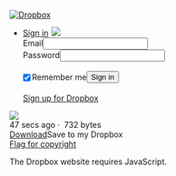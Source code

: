 <!DOCTYPE html><html lang="en" xmlns:fb="http://ogp.me/ns/fb#" xml:lang="en" class="media-desktop" xmlns="http://www.w3.org/1999/xhtml"><head><script type="text/javascript">
                window._document_observe_listeners = [];
                document.observe = function(event, func) {
                    window._document_observe_listeners.push({event: event, func: func});
                };

                window._jquery_ready_handlers = [];
                jQuery = function(handler) {
                    window._jquery_ready_handlers.push(handler);
                };

                function on_script_loaded(func) {
                    (window.LoadedJsSuccessfully && document.loaded) ? func() : document.observe('script:loaded', func);
                }
                </script> <link href="https://dt8kf6553cww8.cloudfront.net/static/images/favicon-vflk5FiAC.ico" rel="shortcut icon" /><link href="https://dt8kf6553cww8.cloudfront.net/static/css/main-vfl1Fo7cH.css" type="text/css" rel="stylesheet" /><link href="https://dt8kf6553cww8.cloudfront.net/static/css/web_sprites-vflrsnvXZ.css" type="text/css" rel="stylesheet" /><link href="https://dt8kf6553cww8.cloudfront.net/static/images/dropbox_webclip-vflO8tEZ4.png" rel="apple-touch-icon" /><link href="/w3c/p3p.xml" rel="P3Pv1" /><script type="text/javascript">window.ST=+new Date();</script><meta content="text/html; charset=UTF-8" http-equiv="content-type" /><meta content="Dropbox is a free service that lets you bring your photos, docs, and videos anywhere and share them easily. Never email yourself a file again!" name="description" /><meta content="online storage, free storage, file sharing, share files,
    awesome, cloud storage, online backup, cross platform, sync, sharing, mac,
    windows, os x, linux, backup, collaboration, file versioning, file revisions,
    remote access, undelete" name="keywords" /><meta content="noindex" name="robots" /><meta content="my_solution.md" property="og:title" /><meta content="Shared with Dropbox" property="og:description" /><meta content="https://www.dropbox.com/static/images/icons128/page_white_text.png" property="og:image" /><meta content="https://www.dropbox.com/sh/2ztd91rn6vfd1cs/AAB735fJgOrgAwPLtLBtP6Lla/my_solution.md" property="og:url" /><meta content="website" property="og:type" /><meta content="Dropbox" property="og:site_name" /><meta content="210019893730" property="fb:app_id" /><meta content="summary" name="twitter:card" /><meta content="@Dropbox" name="twitter:site" /><meta content="https://www.dropbox.com/sh/2ztd91rn6vfd1cs/AAB735fJgOrgAwPLtLBtP6Lla/my_solution.md" name="twitter:url" /><meta content="my_solution.md" name="twitter:title" /><meta content="Shared with Dropbox" name="twitter:description" /><meta content="https://www.dropbox.com/static/images/icons128/page_white_text.png" name="twitter:image" /><meta content="TnuSyOnBMNmtugbpL1ZvW2PbSF9LKvoTzrvOGS9h-b0" name="google-site-verification" /><meta content="EZKIczQcM1-DVUMz8heu1dIhNtxNbLqbaA9-HbOnCQ4" name="google-site-verification" /><meta content="tz8iotmk-pkhui406y41y5bfmfxdwmaa4a-yc0hm6r0fga7s6j0j27qmgqkmc7oovihzghbzhbdjk-uiyrz438nxsjdbj3fggwgl8oq2nf4ko8gi7j4z7t78kegbidl4" name="norton-safeweb-site-verification" /><meta content="https://dt8kf6553cww8.cloudfront.net/static/images/win8_web_tile-vfl8eyKFU.png" name="msapplication-TileImage" /><meta content="#ffffff" name="msapplication-TileColor" /><title>Dropbox - my_solution.md</title><script type="text/javascript">var Constants = {"protocol": "https", "SUBSCRIBE_URL": "/subscribe", "_viewer_properties": {"_user_data": []}, "NOTIFICATION_TYPE_META": -1, "DISABLE_VIDEOS_IN_LIGHTBOX": false, "DOC_PREVIEW_IN_PROGRESS": 2, "team_id": "", "BATCH_THUMB_ENDPOINTS": ["//photos-1.dropbox.com/btjb", "//photos-2.dropbox.com/btjb", "//photos-3.dropbox.com/btjb", "//photos-4.dropbox.com/btjb", "//photos-5.dropbox.com/btjb", "//photos-6.dropbox.com/btjb"], "GSLB_ENABLED": 0, "REQUEST_ID": "da66677889a458b21d739701ad4bebf5", "static_url_video_js_swf": "https://dt8kf6553cww8.cloudfront.net/static/swf/video-js-vflMfTkZb.swf", "BLOCK_CLUSTER": "dl-web.dropbox.com", "DELETE_ON_UNLINK_SUPPORTED": 1, "personal_email": "", "send_a_copy_new_send_enabled": 0, "DISABLE_VIDEO_ICONS": false, "static_url_pdfjs_viewer": "/static/javascript/external/pdf-js/viewer.html", "TWO_ITEM_LIST": "%(x)s and %(y)s", "send_a_copy_enabled": 0, "LIVE_TRANSCODE_SERVER": "showbox-tr.dropbox.com", "DELETE_ON_UNLINK_UNSUPPORTED": 3, "ADMIN": 0, "static_url_copy_clipboard_swf": "https://dt8kf6553cww8.cloudfront.net/static/swf/copy_clipboard-vflvMcZTC.swf", "TOKEN": "nvOodB_Wj03ba67EOpf3eMyz", "SVN_REV": "2847522485", "date_format": "M/d/yyyy", "MAX_TEXT_FILE_SIZE_B": 4194304, "ROLE_WORK": "work", "referrer": "https://www.dropbox.com/sh/2ztd91rn6vfd1cs/AAB222Vl2AN2swCLw-Sz7poCa", "sess_id": "176687318893968104783270216833664223440", "quicksend_enabled": 0, "LOCALES": [["en", "English"], ["da_DK", "Dansk"], ["de", "Deutsch"], ["es", "Espa\u00f1ol (Latinoam\u00e9rica)"], ["es_ES", "Espa\u00f1ol (Espa\u00f1a)"], ["fr", "Fran\u00e7ais"], ["id", "Bahasa Indonesia"], ["it", "Italiano"], ["ja", "\u65e5\u672c\u8a9e"], ["ko", "\ud55c\uad6d\uc5b4"], ["ms", "Bahasa Malaysia"], ["nl_NL", "Nederlands"], ["pl", "Polski"], ["pt_BR", "Portugu\u00eas (Brasil)"], ["ru", "P\u0443\u0441\u0441\u043a\u0438\u0439"], ["sv_SE", "Svenska"], ["th_TH", "\u0e44\u0e17\u0e22"], ["uk_UA", "\u0423\u043a\u0440\u0430\u0457\u043d\u0441\u044c\u043a\u0430"], ["zh_CN", "\u4e2d\u6587\uff08\u7b80\u4f53\uff09"], ["zh_TW", "\u4e2d\u6587\uff08\u7e41\u9ad4\uff09"]], "datetime_format": "M/d/yyyy h:mm a", "ROLE_PHOTOS": "photos", "TIMEZONE_OFFSET": 0, "DOC_PREVIEW_UNAVAILABLE": 1, "THREE_ITEM_LIST": "%(x)s, %(y)s, and %(z)s", "USER_LOCALE": "en", "MAX_PDF_FILE_SIZE_B": 20971520, "NOTSERVER": "notify1.dropbox.com:80", "root_ns": 0, "DELETE_ON_UNLINK_OLD_CLIENT": 2, "PDF_PREVIEW_MODE": "pdf-embedded", "team_name": "", "WEB_TIMING_ENABLED": 1, "DOC_PREVIEW_AVAILABLE": 0, "upload_debug": false, "ROLE_PARAM": "role", "static_url_video_overlay": "https://dt8kf6553cww8.cloudfront.net/static/images/icons/video_overlay-vfld7VbHa.png", "ROLE_PERSONAL": "personal", "GANDALF_PANEL": 0, "IS_PROD": 1, "static_url_swfupload_swf": "https://dt8kf6553cww8.cloudfront.net/static/swf/swfupload-vfl8U9T2v.swf", "CPROFILE_PARAMETER": "", "EMAIL_VERIFIED": 0, "PUBSERVER": "dl.dropboxusercontent.com", "time_format": "h:mm a", "IS_SPDY": 0, "work_email": "", "static_url_moxie_swf": "https://dt8kf6553cww8.cloudfront.net/static/swf/Moxie-vflz978zN.swf", "UID_PARAM_NAME": "_subject_uid", "WEBSERVER": "www.dropbox.com", "static_url_syntax_js": "https://dt8kf6553cww8.cloudfront.net/static/javascript/external/syntax-vflpNqebu.js", "block": "dl-web.dropbox.com", "FACEBOOK_APP_ID": "210019893730", "CPROFILE_ENABLED": 0, "WIT_VERSION": 6};</script><script type="text/javascript">
    window.LoadedJsSuccessfully = false;

    if (window.addEventListener) {
        window.addEventListener('load', function() {
            window.setTimeout(function() {
                if (!window.LoadedJsSuccessfully) {
                    var url = encodeURIComponent(window.location.href);
                    new Image().src = '/jse?e=failed+to+load+script&loc=' + url + '&f=' + url;
                }
            }, 5000);
        }, false);
    }
</script><script type="text/javascript">window.VFL_PREFIX = "https://dt8kf6553cww8.cloudfront.net/static/"; window.REQUIRE_JS_PATHS = {"jquery": ["https://ajax.googleapis.com/ajax/libs/jquery/1.10.2/jquery.min", "https://dt8kf6553cww8.cloudfront.net/static/javascript/external/jquery-vflrOa9og", "https://www.dropboxstatic.com/static/javascript/external/jquery-vflrOa9og"], "dropboxapi": ["https://dt8kf6553cww8.cloudfront.net/static/api/1/dropbox-vflPFN3ig", "https://www.dropboxstatic.com/static/api/1/dropbox-vflPFN3ig"], "modules/components/tabbable": "modules/components/tabbable-vfl1nvfel", "modules/components/input": "modules/components/input-vflD70TmR", "components/login_form": "components/login_form-vfl5Rb7X-", "connect_v3_mobile": ["https://dt8kf6553cww8.cloudfront.net/static/javascript/compiled/connect-v3-mobile-mini-vflWiVq7Z", "https://www.dropboxstatic.com/static/javascript/compiled/connect-v3-mobile-mini-vflWiVq7Z"], "components/register_form": "components/register_form-vfluxDYHv", "saver": ["https://dt8kf6553cww8.cloudfront.net/static/javascript/compiled/saver-mini-vflvKD-dn", "https://www.dropboxstatic.com/static/javascript/compiled/saver-mini-vflvKD-dn"], "javascript": "https://dt8kf6553cww8.cloudfront.net/static/javascript", "dropins_mobile": ["https://dt8kf6553cww8.cloudfront.net/static/javascript/compiled/dropins-mobile-mini-vfl9WbC8S", "https://www.dropboxstatic.com/static/javascript/compiled/dropins-mobile-mini-vfl9WbC8S"], "external/zxcvbn": "https://dt8kf6553cww8.cloudfront.net/static/javascript/external/zxcvbn-vflkO7PKd", "control/sso_login_checks": "control/sso_login_checks-vflFsvxui", "mobile": ["https://dt8kf6553cww8.cloudfront.net/static/javascript/compiled/dropbox-mobile-mini-vflPgUgvy", "https://www.dropboxstatic.com/static/javascript/compiled/dropbox-mobile-mini-vflPgUgvy"], "components/login_or_register": "components/login_or_register-vfl5J6V8O", "external": "https://dt8kf6553cww8.cloudfront.net/static/javascript/external", "components/ajax_form": "components/ajax_form-vflxTLSpj", "libs": ["https://dt8kf6553cww8.cloudfront.net/static/javascript/compiled/libs-mini-vflDDjtfz", "https://www.dropboxstatic.com/static/javascript/compiled/libs-mini-vflDDjtfz"], "dropbox": ["https://dt8kf6553cww8.cloudfront.net/static/javascript/compiled/dropbox-mini-vflXNtAyQ", "https://www.dropboxstatic.com/static/javascript/compiled/dropbox-mini-vflXNtAyQ"], "modules/components/bubble_dropdown": "modules/components/bubble_dropdown-vflmF-orr", "modules/components/tooltip": "modules/components/tooltip-vfldF2iD9", "libs_mobile": ["https://dt8kf6553cww8.cloudfront.net/static/javascript/compiled/libs-mobile-mini-vflQ6RoNq", "https://www.dropboxstatic.com/static/javascript/compiled/libs-mobile-mini-vflQ6RoNq"]};</script><script src="https://dt8kf6553cww8.cloudfront.net/static/javascript/compiled/require-vfleiQ0bz.js" type="text/javascript"></script><script type="text/javascript">requirejs(['dropbox'])</script><style type="text/css">.hny-dbgjv { display: none; }</style><!--[if lt IE 9]><script src="/static/javascript/external/html5shiv.js"></script><![endif]-->  
            <style type="text/css" media="screen">
                html {
                  overflow: auto;
                }
            </style>
        <link href="https://dt8kf6553cww8.cloudfront.net/static/css/components/bubble_dropdown-vflb8TOI_.css" type="text/css" rel="stylesheet" /><link href="https://dt8kf6553cww8.cloudfront.net/static/css/components/button-vflBxvO35.css" type="text/css" rel="stylesheet" /><link href="https://dt8kf6553cww8.cloudfront.net/static/css/components/checkbox-vfliH74sy.css" type="text/css" rel="stylesheet" /><link href="https://dt8kf6553cww8.cloudfront.net/static/css/components/input-vflNytx_z.css" type="text/css" rel="stylesheet" /><link href="https://dt8kf6553cww8.cloudfront.net/static/css/components/login_form-vfl2rFQTk.css" type="text/css" rel="stylesheet" /><link href="https://dt8kf6553cww8.cloudfront.net/static/css/components/login_or_register-vflzwa0o7.css" type="text/css" rel="stylesheet" /><link href="https://dt8kf6553cww8.cloudfront.net/static/css/components/sprite-div-vflfVxe3h.css" type="text/css" rel="stylesheet" /><link href="https://dt8kf6553cww8.cloudfront.net/static/css/components/tooltip-vflVeix-l.css" type="text/css" rel="stylesheet" /><link href="https://dt8kf6553cww8.cloudfront.net/static/css/shmodel_print-vflWHY0im.css" type="text/css" rel="stylesheet" /><script>
                if (self != top) {
                    top.location.replace(self.location.href);
                    setTimeout(function() {
                        document.body.innerHTML = (
                            "<img src='https://www.dropbox.com/static/images/logo.png' onClick='top.location.href=window.location.href' />");
                    }, 1);
                }
            </script></head><body class="en shmodel-body deferred-resources "><div style="display: none;" id="db-modal-simple_modal" class="db-modal-wrapper"><div class="db-modal-overlay"></div><div class="db-modal"><div class="db-modal-box"><a href="#" class="db-modal-x"></a><h2 class="db-modal-title"><div class="db-modal-title-text"></div></h2><div class="db-modal-content"><div class="simple-modal-content"></div><div class="db-modal-buttons"><span class="ajax-loading-indicator"><img src="https://dt8kf6553cww8.cloudfront.net/static/images/icons/ajax-loading-small-vfl3Wt7C_.gif" /></span><input type="button" class="confirm-button freshbutton-blue " value="Confirm" /><input type="button" class="cancel-button freshbutton-silver" value="Cancel" /></div></div></div></div></div><div style="display: none;" id="modal-behind"></div><div style="display: none;" id="modal"><div id="modal-box"><a href="#" id="modal-x" onclick="javascript: Modal.hide(null, false, true); Event.stop(event); return false;"></a><h2 id="modal-title"></h2><div id="modal-content"></div></div></div><div style="display: none;" id="modal-overlay"></div><div style="display:none" id="grave-yard"></div><div style="display:none" id="trash-can"></div><script type="text/template" id="tutorial_nav_bubble_tmpl"><div class="tutorial-bubble-content"><a class="tutorial-bubble-x-link"><img src="/static/images/x-small-active.png" class="tutorial-bubble-x-img" /></a><h1 class="tutorial-bubble-title"><%= title %></h1><p class="tutorial-bubble-body"><%= body %></p><a class="tutorial-bubble-button <%= button_class %>"><%= button_text %></a></div></script><div id="floaters"></div><div style="display: none;" class="external-drop-indicator top"></div><div style="display: none;" class="external-drop-indicator right"></div><div style="display: none;" class="external-drop-indicator bottom"></div><div style="display: none;" class="external-drop-indicator left"></div><div id="notify-wrapper"><span style="display: none;" id="notify"><span id="notify-msg">Sorry, there was a problem loading this page.</span></span></div><div id="outer-frame"> <div style="display: none;" id="db-modal-locale-selector-modal" class="db-modal-wrapper"><div class="db-modal-overlay"></div><div class="db-modal"><div class="db-modal-box"><a href="#" class="db-modal-x"></a><h2 class="db-modal-title"><div class="db-modal-title-text">Choose a language</div></h2><div class="db-modal-content"><table><tr><td><ul><li><a data-locale="id" class="locale-option">Bahasa Indonesia</a></li><li><a data-locale="ms" class="locale-option">Bahasa Malaysia</a></li><li><a data-locale="da_DK" class="locale-option">Dansk [Beta]</a></li><li><a data-locale="de" class="locale-option">Deutsch</a></li><li><a data-locale="en" class="locale-option">English</a></li><li><a data-locale="es_ES" class="locale-option">Español (España)</a></li><li><a data-locale="es" class="locale-option">Español (Latinoamérica)</a></li><li><a data-locale="fr" class="locale-option">Français</a></li><li><a data-locale="it" class="locale-option">Italiano</a></li><li><a data-locale="nl_NL" class="locale-option">Nederlands [Beta]</a></li></ul></td><td><ul><li><a data-locale="pl" class="locale-option">Polski</a></li><li><a data-locale="pt_BR" class="locale-option">Português (Brasil)</a></li><li><a data-locale="ru" class="locale-option">Pусский</a></li><li><a data-locale="sv_SE" class="locale-option">Svenska [Beta]</a></li><li><a data-locale="uk_UA" class="locale-option">Українська [Beta]</a></li><li><a data-locale="th_TH" class="locale-option">ไทย [Beta]</a></li><li><a data-locale="zh_CN" class="locale-option">中文（简体）</a></li><li><a data-locale="zh_TW" class="locale-option">中文（繁體）</a></li><li><a data-locale="ja" class="locale-option">日本語</a></li><li><a data-locale="ko" class="locale-option">한국어</a></li></ul></td></tr></table></div></div></div></div><div id="page-content"><div class="nav-header"><a href="//www.dropbox.com?src=shmodel" target="_top" class="logo"><img src="https://dt8kf6553cww8.cloudfront.net/static/images/header/header_logo_shmodel-vflsZ7QsE.png" alt="Dropbox" data-hi-res="https://dt8kf6553cww8.cloudfront.net/static/images/header/header_logo_shmodel@2x-vflvJX68X.png" /></a> <div class="filename shmodel-filename"><span id="pyxl4731736575665895496"></span></div> <div class="buttons"> <div id="account-header"><ul class="nav"><li id="top-login"><div id="top-login-wrapper"><a href="/login" id="login-hover-link">Sign in<img src="https://dt8kf6553cww8.cloudfront.net/static/images/icons/icon_spacer-vflN3BYt2.gif" style="padding: 0; margin-left: 5px; margin-top: -1px;" class="s_web_arrow-down-blue link-img sprite sprite_web" id="login-hover-dropdown-icon" /></a><div id="login-hover-cont" class="offscreen chat-bubble"><form action="https://www.dropbox.com/login?cont=https%3A//www.dropbox.com/sh/2ztd91rn6vfd1cs/AAB735fJgOrgAwPLtLBtP6Lla/my_solution.md" novalidate="novalidate" method="post"><input type="hidden" name="t" value="nvOodB_Wj03ba67EOpf3eMyz" /><div class="sick-input small"><label for="login_email_elm">Email</label><input type="email" id="login_email_elm" name="login_email" tabindex="1" /></div><div class="sick-input small"><label for="login_password_elm">Password</label><input type="password" id="login_password_elm" name="login_password" tabindex="2" /></div><p style="margin-bottom: 0.5em; line-height: 28px;" class="top-login-remember-me"><input style="vertical-align: middle; margin-left: 0;" checked="True" name="remember_me" class="no-border" type="checkbox" id="remember_me" tabindex="3" /><label style="vertical-align: middle; cursor: pointer; " for="remember_me">Remember me</label><input tabindex="4" type="submit" class="freshbutton-blue" value="Sign in" id="toplogin-submit" /><input type="hidden" name="cont" value="https://www.dropbox.com/sh/2ztd91rn6vfd1cs/AAB735fJgOrgAwPLtLBtP6Lla/my_solution.md" /></p><p class="create-account"><a href="/register" id="login-create-an-account">Sign up for Dropbox</a></p></form><div class="chat-bubble-arrow-border"></div><div class="chat-bubble-arrow"></div></div></div></li></ul></div></div></div><div id="shmodel-content-area"><div id="default-content"><img src="https://dt8kf6553cww8.cloudfront.net/static/images/icons128/page_white_text-vflqtZyVZ.png" class="bigicon" /><div class="filename shmodel-filename"><span id="pyxl7304748161311956024"></span></div><div class="meta">47 secs ago&nbsp;&middot;&nbsp; 732 bytes</div><a href="https://dl.dropboxusercontent.com/sh/2ztd91rn6vfd1cs/AAB735fJgOrgAwPLtLBtP6Lla/my_solution.md?dl=1&amp;token_hash=AAHZ13C3WsQjXFP1O8jtyPUdZmES3y0Z8c9KZ1aaHwO1HA&amp;expiry=1399893371" id="default_content_download_button" class="freshbutton-blue">Download</a><a class="freshbutton-lightblue" onclick="SharingModel.show_c2d_modal(); return false;" id="default_content_a2md">Save to my Dropbox</a></div><div class="filename-below shmodel-filename"><span id="pyxl724489011117941102"></span></div><div class="preview-box"></div><a href="/copyright_complaint?ssu=https%3A//www.dropbox.com/sh/2ztd91rn6vfd1cs/AAB735fJgOrgAwPLtLBtP6Lla/my_solution.md" class="content-flag title_bubble" rel="nofollow" title="Flag for copyright">Flag for copyright</a></div><div style="display: none;" id="disable-token-modal"><p class="disable-token-desc"></p><div class="modal-buttons"><span class="ajax-loading-indicator"><img src="https://dt8kf6553cww8.cloudfront.net/static/images/icons/ajax-loading-small-vfl3Wt7C_.gif" /></span><input value="Remove link" type="button" class="freshbutton-blue unshare-button" onclick="SharingModel.do_remove(Modal.vars);" /><input value="Cancel" type="button" class="freshbutton" onclick="Modal.hide();" /></div></div><div style="display: none;" id="album-disable-token-modal"><p class="disable-token-desc">Are you sure you want to unshare <span class="album_unshare_name"></span>? Once it's unshared, nobody else will be able to view it.</p><div class="modal-buttons"><span class="ajax-loading-indicator"><img src="https://dt8kf6553cww8.cloudfront.net/static/images/icons/ajax-loading-small-vfl3Wt7C_.gif" /></span><input value="Unshare" type="button" class="freshbutton-blue unshare-button" onclick="SharingModel.do_remove(Modal.vars);" /><input value="Cancel" type="button" class="freshbutton" onclick="Modal.hide();" /></div></div><div style="display: none;" id="c2d-modal"><div class="login-register-container default-register standard" id="pyxl3027927232468082524"><div class="login-register-login-part"><div class="clearfix"><div class="login-register-header">Sign in</div><div class="login-register-switch">or <a class="login-register-switch-link">create an account</a></div></div><div id="pyxl7081286372443389897" class="login-form-container  standard"><form action="/ajax_login" id="pyxl1072891862392769275" method="POST" class="clearfix login-form"><div class="login-subheader"><div class="c2d-login-register-desc c2d-login-register-album-desc">Once you sign in to Dropbox, the photos and videos in this album will be instantly saved to your Dropbox and downloaded to all the computers linked to your account.</div><div class="c2d-login-register-desc c2d-login-register-folder-desc">Once you sign in to Dropbox, this folder will be instantly saved to your Dropbox and downloaded to all the computers linked to your account.</div><div class="c2d-login-register-desc c2d-login-register-file-desc">Once you sign in to Dropbox, this file will be instantly saved to your Dropbox and downloaded to all the computers linked to your account.</div></div><input type="hidden" name="cont" /><input type="hidden" name="signup_tag" value="copy_to_dropbox" /><div tabindex="-1" id="pyxl5562095325955777995" class="text-input login-text-input standard"><div class="text-input-error-wrapper"><form:error name="login_email" /><div data-error-field-name="login_email"></div></div><div class="text-input-wrapper"><input type="email" name="login_email" id="pyxl5759121605729590551" /><label for="pyxl5759121605729590551">Email</label></div></div><div tabindex="-1" id="pyxl6427386797237918837" class="text-input login-password login-text-input standard"><div class="text-input-error-wrapper"><form:error name="login_password" /><div data-error-field-name="login_password"></div></div><div class="text-input-wrapper"><input class="password-input" type="password" id="pyxl9135275034893582299" name="login_password" /><label for="pyxl9135275034893582299">Password</label></div></div><div class="checkbox checkbox-inline standard remember-me"><div class="text-input-error-wrapper"><form:error name="remember_me" /><div data-error-field-name="remember_me"></div></div><input checked="checked" type="checkbox" name="remember_me" id="pyxl1892060799927004225" /><label for="pyxl1892060799927004225">Remember me</label></div><button type="submit" class="login-button button-primary"><div class="sign-in-text">Sign in</div><div class="sso-text">Continue</div></button><div class="sso-description"><div>Single sign-on enabled</div><div>Password not required</div></div><div class="login-need-help"><a href="/forgot">Forgot your password?</a></div></form> <form action="/ajax_verify_code" style="display:none;" id="pyxl7384158029302396810" method="POST" class="two-factor-form clearfix"><input type="hidden" name="cont" /><input type="hidden" name="remember_me" /><input type="hidden" name="signup_tag" value="copy_to_dropbox" /><div class="login-info two-factor-uses-sms">We sent a code to your phone number ending in <span class="last-four-digits"></span>.</div><div class="login-info two-factor-uses-authenticator">Enter the code generated by your authenticator app.</div><div tabindex="-1" id="pyxl165909450910970143" class="text-input login-text-input standard"><div class="text-input-error-wrapper"><form:error name="code" /><div data-error-field-name="code"></div></div><div class="text-input-wrapper"><input type="text" id="pyxl2863728605858294238" name="code" /><label for="pyxl2863728605858294238">6-digit code</label></div></div><div class="checkbox checkbox-inline standard remember-me"><div class="text-input-error-wrapper"><form:error name="trusted" /><div data-error-field-name="trusted"></div></div><input checked="checked" type="checkbox" name="trusted" id="pyxl4456527229288295532" /><label for="pyxl4456527229288295532"><span class="tooltip-wrapper info-icon"><div class="tooltip-bubble" id="pyxl7964945902704714914"><div class="tooltip-inner"><div class="two-factor-trusted-info">Trusted computers will never ask you for a security code again. You should only trust this computer if you trust everyone who uses it.</div></div></div> <div id="pyxl7886335011095827153" class="tooltip-prompt sprite-div"><div class="sprite-text"><div class="sprite-text-inner">Trust this computer</div></div><div class="sprite-frame small icon-right"><img src="https://dt8kf6553cww8.cloudfront.net/static/images/icons/icon_spacer-vflN3BYt2.gif" class=" sprite sprite_web s_web_info" /></div></div></span></label></div><button type="submit" class="login-button button-primary">Submit</button><div class="two-factor-need-help"><a href="" class="resend-two-factor-code two-factor-uses-sms">Didn't receive one?</a><a href="/lost_phone"><span class="two-factor-uses-sms">I lost my phone</span><span class="two-factor-uses-authenticator">I can't use my authenticator app</span></a></div></form></div></div><div class="login-register-register-part"><div class="clearfix"><div class="login-register-header">Create an account</div><div class="login-register-switch">or <a class="login-register-switch-link">sign in</a></div></div><div class="login-form-container standard"><form action="/ajax_register" id="pyxl3115653241245292948" method="POST" class="clearfix register-form"><div class="login-subheader"><div class="c2d-login-register-desc c2d-login-register-album-desc">Once you register for Dropbox, the photos and videos in this album will be instantly saved to your Dropbox and downloaded to all the computers linked to your account.</div><div class="c2d-login-register-desc c2d-login-register-folder-desc">Once you register for Dropbox, this folder will be instantly saved to your Dropbox and downloaded to all the computers linked to your account.</div><div class="c2d-login-register-desc c2d-login-register-file-desc">Once you register for Dropbox, this file will be instantly saved to your Dropbox and downloaded to all the computers linked to your account.</div></div><input type="hidden" name="cont" /><input type="hidden" name="signup_tag" value="copy_to_dropbox" /> <div tabindex="-1" id="pyxl208085077946020774" class="text-input  standard"><div class="text-input-error-wrapper"><form:error name="fname" /><div data-error-field-name="fname"></div></div><div class="text-input-wrapper"><input type="text" id="pyxl3433164118723999493" name="fname" /><label for="pyxl3433164118723999493">First name</label></div></div><div tabindex="-1" id="pyxl7860013424144693634" class="text-input  standard"><div class="text-input-error-wrapper"><form:error name="lname" /><div data-error-field-name="lname"></div></div><div class="text-input-wrapper"><input type="text" id="pyxl8280687104323651452" name="lname" /><label for="pyxl8280687104323651452">Last name</label></div></div><div tabindex="-1" id="pyxl3201052002893435974" class="text-input  standard"><div class="text-input-error-wrapper"><form:error name="email" /><div data-error-field-name="email"></div></div><div class="text-input-wrapper"><input type="email" id="pyxl1492928705066060506" name="email" /><label for="pyxl1492928705066060506">Email</label></div></div><div tabindex="-1" id="pyxl4104174617568881512" class="text-input  standard"><div class="text-input-error-wrapper"><form:error name="password" /><div data-error-field-name="password"></div></div><div class="text-input-wrapper"><input class="password-input" type="password" id="pyxl1834142802336362709" name="password" /><label for="pyxl1834142802336362709">Password</label><span class="bubble-dropdown-container" id="pyxl5931602757062670387"><div class="password-input-meter bubble-dropdown-target" id="pyxl9177479221067788984"><div class="password-input-dot"></div><div class="password-input-dot"></div><div class="password-input-dot"></div><div class="password-input-dot"></div></div><div class="bubble-dropdown left" id="pyxl4347119204438924081"><div class="password-bubble-title"></div><div class="password-bubble-desc">Good passwords are hard to guess. Use uncommon words or inside jokes, non-standard uPPercasing, creative spelllling, and non-obvious numbers and symbols</div><div class="bubble-arrow-border"></div><div class="bubble-arrow"></div></div></span></div></div><div class="checkbox checkbox-inline agree standard"><div class="text-input-error-wrapper"><form:error name="tos_agree" /><div data-error-field-name="tos_agree"></div></div><input type="checkbox" name="tos_agree" id="pyxl2808703484085048694" /><label for="pyxl2808703484085048694"><span>I agree to <a href="/terms" target="_blank">Dropbox terms</a>.</span></label></div><button type="submit" class="login-button button-primary">Create account</button></form></div></div></div></div>
<script type="text/template" id="lightbox_more_actions_item_tmpl">
<%
  _id = (typeof _id !== 'undefined') ? _id : '';
  _href = (typeof _href !== 'undefined') ? _href : '';
  _target = (typeof _target !== 'undefined') ? _target : '';
  more_classes = (typeof more_classes !== 'undefined') ? more_classes : '';
  divider = ((typeof divider !== 'undefined') && (divider));
%>

<% if (divider) { %>
  <li class="divider <%= more_classes %>" />
<% } else { %>
  <li id="<%= _id %>" class="<%= more_classes %>" >
    <a href="<%= _href %>" target="<%= _target %>">
      <%= Sprite.html('web', sprite_name) %>
      <div>
          <%= item_text %>
      </div>
    </a>
  </li>
<% } %>
</script>
<div style="display:none;" id="file-preview-modal"><div class="modal-preview-content"><div class="preview"><table class="preview-container-parent"><tr><td class="preview-container"><div class="preview-content"></div></td></tr></table></div> <div id="file-preview-menu" class="menu "><div class="file-title lightbox-not-important"><span class="album-name">&nbsp;</span><span class="filename">&nbsp;</span><span class="added-by">&nbsp;</span></div><div class="actions">&nbsp;</div><div class="paging lightbox-not-important"><div class="paging-block"><a href="#" class="prev"><img src="https://dt8kf6553cww8.cloudfront.net/static/images/icons/icon_spacer-vflN3BYt2.gif" class=" sprite sprite_web s_web_lightbox_prev" /></a><div class="lightbox-index-text-container"></div><a href="#" class="next"><img src="https://dt8kf6553cww8.cloudfront.net/static/images/icons/icon_spacer-vflN3BYt2.gif" class=" sprite sprite_web s_web_lightbox_next" /></a></div></div></div><div style="display:none;" id="lightbox-more-actions-menu" class="freshdropdown-menu big black chat-bubble-bottom"><ul id="lightbox-more-actions-list"></ul><div class="chat-bubble-arrow-border black"></div><div class="chat-bubble-arrow black"></div></div> <div style="display:none;" class="delete-file-prompt chat-bubble-bottom"><input type="button" id="lightbox-delete-photo" value="Delete" class="freshbutton-blue" /><br /><input type="button" id="lightbox-delete-cancel" value="Cancel" class="freshbutton" /><div class="chat-bubble-arrow-border black"></div><div class="chat-bubble-arrow black"></div></div></div><div class="header"><a href="#" class="close lightbox-not-important"><img src="https://dt8kf6553cww8.cloudfront.net/static/images/icons/icon_spacer-vflN3BYt2.gif" class=" sprite sprite_web s_web_lightbox_close" /></a></div></div></div><noscript><p class="center">The Dropbox website requires JavaScript.</p></noscript></div><div style="position: absolute; top: 0; left: 0; font-family: Courier" id="ieconsole"></div><div style="position:absolute; top:-10000px;width:0px; height:0px; left: 0;" id="FB_HiddenContainer"></div><div style="display:none;" id="notice-container" class="clearfix"></div><script>requirejs(["modules/components/tabbable", "components/login_form", "components/register_form", "components/login_or_register", "modules/components/bubble_dropdown", "external/zxcvbn", "modules/components/input", "components/ajax_form", "dropbox", "control/sso_login_checks", "modules/components/tooltip"], function(modules__components__tabbable, components__login_form, components__register_form, components__login_or_register, modules__components__bubble_dropdown, external__zxcvbn, modules__components__input, components__ajax_form, dropbox, control__sso_login_checks, modules__components__tooltip) { (function (Tabbable) { new Tabbable(); }(modules__components__tabbable));
(function (BubbleDropdown) { new BubbleDropdown($j("#pyxl5931602757062670387"), $j("#pyxl9177479221067788984"), $j("#pyxl4347119204438924081"), "left", true); }(modules__components__bubble_dropdown));
(function (input, zxcvbn) { new input.PasswordWatchInput($j("#pyxl4104174617568881512"), $j("#pyxl1834142802336362709")); }(modules__components__input, external__zxcvbn));
(function (input) { new input.TextInput($j("#pyxl3201052002893435974"), $j("#pyxl1492928705066060506")); }(modules__components__input));
(function (input) { new input.TextInput($j("#pyxl7860013424144693634"), $j("#pyxl8280687104323651452")); }(modules__components__input));
(function (input) { new input.TextInput($j("#pyxl208085077946020774"), $j("#pyxl3433164118723999493")); }(modules__components__input));
(function (register_form, ajax_form) { new RegisterForm($j("#pyxl3115653241245292948")); }(components__register_form, components__ajax_form));
(function (Tabbable) { new Tabbable(); }(modules__components__tabbable));
(function (tooltip) { new tooltip.InfoTooltip($j("#pyxl7886335011095827153"), $j("#pyxl7964945902704714914")); }(modules__components__tooltip));
(function (input) { new input.TextInput($j("#pyxl165909450910970143"), $j("#pyxl2863728605858294238")); }(modules__components__input));
(function (Tabbable) { new Tabbable(); }(modules__components__tabbable));
(function (input) { new input.TextInput($j("#pyxl6427386797237918837"), $j("#pyxl9135275034893582299")); }(modules__components__input));
(function (input) { new input.TextInput($j("#pyxl5562095325955777995"), $j("#pyxl5759121605729590551")); }(modules__components__input));
(function (login_or_register) { new LoginOrRegister($j("#pyxl3027927232468082524")); }(components__login_or_register));
(function (sso_login_checks, ajax_form, login_form) { new LoginForm($j("#pyxl1072891862392769275"), $j("#pyxl7384158029302396810"), false); }(control__sso_login_checks, components__ajax_form, components__login_form));
SharingModel.init("my_solution.md", {"secure_hash": "AAB735fJgOrgAwPLtLBtP6Lla", "subpath": "/my_solution.md", "tkey": "2ztd91rn6vfd1cs"}); SharingModel.set_team_only_shmodel(null, null);

            $j('#print-button').click(function() {
                requirejs(['modules/print'], function(print) { print.print(); });
            });
        
Util.remove_param_from_url('m');
SharingModel.init_file()

        Util.smartLoad(function() {
           Util.focus("");
           Cookies.check_cookies_enabled();
           WebTimingLogger.init();
        });
        
$j("#pyxl4731736575665895496").text("my_solution.md".em_snippet(50, 0.750000));
$j("#pyxl7304748161311956024").text("my_solution.md".em_snippet(20, 0.750000));
$j("#pyxl724489011117941102").text("my_solution.md".em_snippet(20, 0.750000)); });</script></body></html>